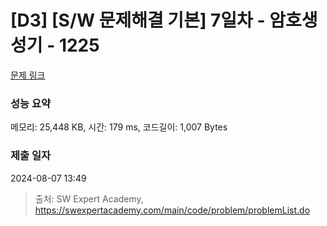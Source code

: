 # [D3] [S/W 문제해결 기본] 7일차 - 암호생성기 - 1225 

[문제 링크](https://swexpertacademy.com/main/code/problem/problemDetail.do?contestProbId=AV14uWl6AF0CFAYD) 

### 성능 요약

메모리: 25,448 KB, 시간: 179 ms, 코드길이: 1,007 Bytes

### 제출 일자

2024-08-07 13:49



> 출처: SW Expert Academy, https://swexpertacademy.com/main/code/problem/problemList.do